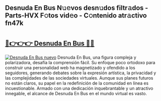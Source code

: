 ## Desnuda En Bus N𝚞𝚎vos desn𝚞dos filtr𝚊dos - Parts-HVX F𝚘tos vid𝚎o - C𝚘ntenido atr𝚊ctivo fn47k

# <h2><a href="http://mb480t.tromn.icu/?c=Desnuda+En+Bus">🔗👉👉👉 Desnuda En Bus 🔗🔗</a></h2>

[![Desnuda En Bus nuevo](https://i.imgur.com/pEAQMta.gif)](http://mb480t.tromn.icu/?c=Desnuda+En+Bus)
Desnuda En Bus, una figura compleja y polarizadora, desafía la comprensión fácil. Su enfoque poco ortodoxo para construir una personalidad web ha magnetizado y ofendido a los seguidores, generando debates sobre la expresión artística, la privacidad y las complejidades de las sociedades virtuales. Aunque sus planes futuros no están claros, su papel en la redefinición de la comunidad en línea es incuestionable. Armado con una dedicación inquebrantable y un atractivo innegable, el alcance de Desnuda En Bus en el mundo virtual es vasto.

